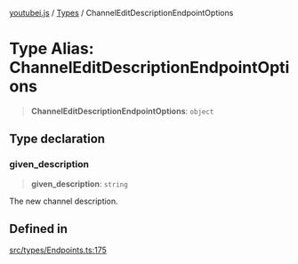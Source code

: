 [youtubei.js](../../../README.md) / [Types](../README.md) / ChannelEditDescriptionEndpointOptions

# Type Alias: ChannelEditDescriptionEndpointOptions

> **ChannelEditDescriptionEndpointOptions**: `object`

## Type declaration

### given\_description

> **given\_description**: `string`

The new channel description.

## Defined in

[src/types/Endpoints.ts:175](https://github.com/LuanRT/YouTube.js/blob/305a398158a6cac82e6ef288fed4bf1661c89d52/src/types/Endpoints.ts#L175)
